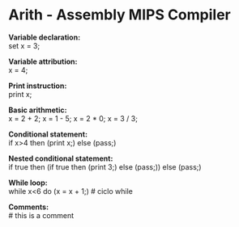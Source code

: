 # Arith - Assembly MIPS Compiler 

**Variable declaration:**\
set x = 3;

**Variable attribution:**\
x = 4;

**Print instruction:**\
print x;

**Basic arithmetic:**\
x = 2 + 2;
x = 1 - 5;
x = 2 * 0;
x = 3 / 3;

**Conditional statement:**\
if x>4 then (print x;) else (pass;)

**Nested conditional statement:**\
if true then (if true then (print 3;) else (pass;)) else (pass;)

**While loop:**\
while x<6 do (x = x + 1;) # ciclo while

**Comments:**\
\# this is a comment
